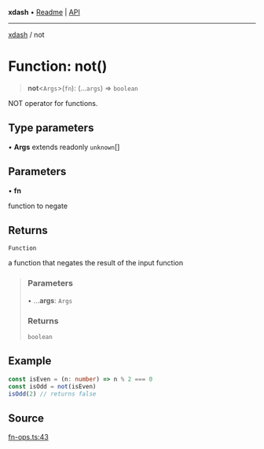 **xdash** • [Readme](../README.md) \| [API](../globals.md)

***

[xdash](../README.md) / not

# Function: not()

> **not**\<`Args`\>(`fn`): (...`args`) => `boolean`

NOT operator for functions.

## Type parameters

• **Args** extends readonly `unknown`[]

## Parameters

• **fn**

function to negate

## Returns

`Function`

a function that negates the result of the input function

> ### Parameters
>
> • ...**args**: `Args`
>
> ### Returns
>
> `boolean`
>

## Example

```ts
const isEven = (n: number) => n % 2 === 0
const isOdd = not(isEven)
isOdd(2) // returns false
```

## Source

[fn-ops.ts:43](https://github.com/shtse8/xdash/blob/55c7e43/src/fn-ops.ts#L43)
